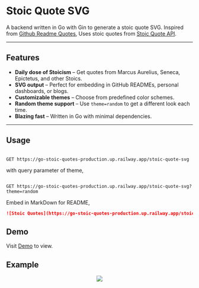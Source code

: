 # Stoic Quote SVG

A backend written in Go with Gin to generate a stoic quote SVG. Inspired
from [Github Readme Quotes](https://github.com/PiyushSuthar/github-readme-quotes), Uses stoic quotes from [Stoic Quote API](https://stoic.tekloon.net/stoic-quote).

---

## Features

-   **Daily dose of Stoicism** – Get quotes from Marcus Aurelius, Seneca, Epictetus, and other Stoics.
-   **SVG output** – Perfect for embedding in GitHub READMEs, personal dashboards, or blogs.
-   **Customizable themes** – Choose from predefined color schemes.
-   **Random theme support** – Use `theme=random` to get a different look each time.
-   **Blazing fast** – Written in Go with minimal dependencies.

---

## Usage

```http

GET https://go-stoic-quotes-production.up.railway.app/stoic-quote-svg
```

with query parameter of theme,

```http

GET https://go-stoic-quotes-production.up.railway.app/stoic-quote-svg?theme=random
```

Embed in MarkDown for README,

```markdown
![Stoic Quotes](https://go-stoic-quotes-production.up.railway.app/stoic-quote-svg?theme=moonlight)
```

## Demo

Visit <a href="https://go-stoic-quotes-production.up.railway.app/">Demo</a> to view.

## Example

<p align="center">
    <img src="https://go-stoic-quotes-production.up.railway.app/stoic-quote-svg?theme=random&t=1221">
</p>
